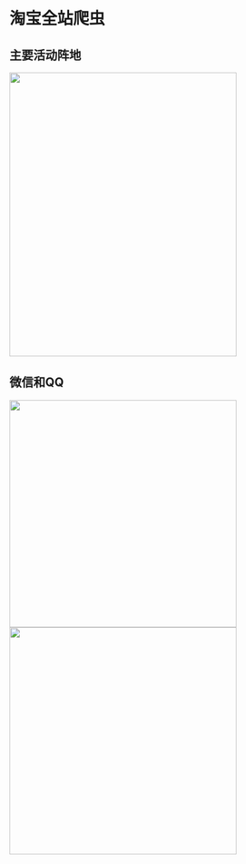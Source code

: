 # 淘宝全站爬虫



## 主要活动阵地

<img src="https://img-blog.csdnimg.cn/20200829181440951.jpg" width="400" height="500">

## 微信和QQ

<img src="https://img-blog.csdnimg.cn/20200829181749513.jpg" width="400" height="400"><img src="https://img-blog.csdnimg.cn/20200829183354699.jpg" width="400" height="400">
